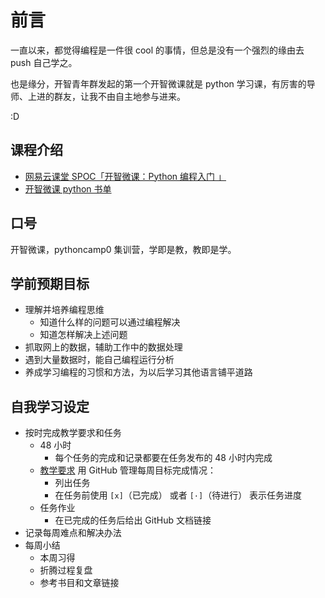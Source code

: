 # 前言

一直以来，都觉得编程是一件很 cool 的事情，但总是没有一个强烈的缘由去 push 自己学之。

也是缘分，开智青年群发起的第一个开智微课就是 python 学习课，有厉害的导师、上进的群友，让我不由自主地参与进来。

:D

## 课程介绍

- [网易云课堂 SPOC「开智微课：Python 编程入门 」](http://mooc.study.163.com/spoc/learn/Openmind-1000043000#/learn/announce)
- [开智微课 python 书单](http://www.douban.com/doulist/37959967/)

## 口号

开智微课，pythoncamp0 集训营，学即是教，教即是学。

## 学前预期目标

- 理解并培养编程思维
  + 知道什么样的问题可以通过编程解决
  + 知道怎样解决上述问题
- 抓取网上的数据，辅助工作中的数据处理
- 遇到大量数据时，能自己编程运行分析
- 养成学习编程的习惯和方法，为以后学习其他语言铺平道路 

## 自我学习设定

- 按时完成教学要求和任务
  + 48 小时
    * 每个任务的完成和记录都要在任务发布的 48 小时内完成
  + [教学要求](http://mooc.study.163.com/spoc/learn/Openmind-1000043000#/learn/content?type=detail&id=1000124018)
用 GitHub 管理每周目标完成情况：
     * 列出任务
     * 在任务前使用 `[x]`（已完成） 或者 `[·]`（待进行） 表示任务进度
  + 任务作业
     * 在已完成的任务后给出 GitHub 文档链接
- 记录每周难点和解决办法
- 每周小结
  + 本周习得
  + 折腾过程复盘
  + 参考书目和文章链接

